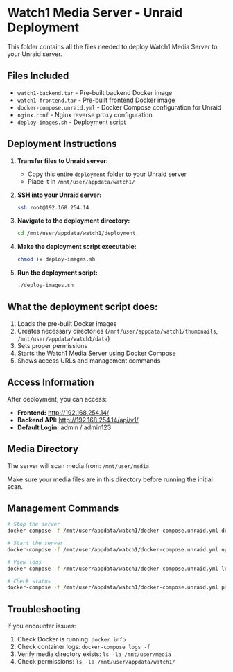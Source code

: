 # Watch1 Media Server - Unraid Deployment

This folder contains all the files needed to deploy Watch1 Media Server to your Unraid server.

## Files Included

- `watch1-backend.tar` - Pre-built backend Docker image
- `watch1-frontend.tar` - Pre-built frontend Docker image  
- `docker-compose.unraid.yml` - Docker Compose configuration for Unraid
- `nginx.conf` - Nginx reverse proxy configuration
- `deploy-images.sh` - Deployment script

## Deployment Instructions

1. **Transfer files to Unraid server:**
   - Copy this entire `deployment` folder to your Unraid server
   - Place it in `/mnt/user/appdata/watch1/`

2. **SSH into your Unraid server:**
   ```bash
   ssh root@192.168.254.14
   ```

3. **Navigate to the deployment directory:**
   ```bash
   cd /mnt/user/appdata/watch1/deployment
   ```

4. **Make the deployment script executable:**
   ```bash
   chmod +x deploy-images.sh
   ```

5. **Run the deployment script:**
   ```bash
   ./deploy-images.sh
   ```

## What the deployment script does:

1. Loads the pre-built Docker images
2. Creates necessary directories (`/mnt/user/appdata/watch1/thumbnails`, `/mnt/user/appdata/watch1/data`)
3. Sets proper permissions
4. Starts the Watch1 Media Server using Docker Compose
5. Shows access URLs and management commands

## Access Information

After deployment, you can access:

- **Frontend:** http://192.168.254.14/
- **Backend API:** http://192.168.254.14/api/v1/
- **Default Login:** admin / admin123

## Media Directory

The server will scan media from: `/mnt/user/media`

Make sure your media files are in this directory before running the initial scan.

## Management Commands

```bash
# Stop the server
docker-compose -f /mnt/user/appdata/watch1/docker-compose.unraid.yml down

# Start the server
docker-compose -f /mnt/user/appdata/watch1/docker-compose.unraid.yml up -d

# View logs
docker-compose -f /mnt/user/appdata/watch1/docker-compose.unraid.yml logs -f

# Check status
docker-compose -f /mnt/user/appdata/watch1/docker-compose.unraid.yml ps
```

## Troubleshooting

If you encounter issues:

1. Check Docker is running: `docker info`
2. Check container logs: `docker-compose logs -f`
3. Verify media directory exists: `ls -la /mnt/user/media`
4. Check permissions: `ls -la /mnt/user/appdata/watch1/`
